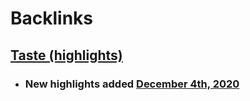 
# Backlinks
## [Taste (highlights)](<Taste (highlights).md>)
- ### New highlights added [December 4th, 2020](<December 4th, 2020.md>)

